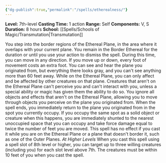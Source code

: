 ```yaml
---
{"dg-publish":true,"permalink":"/spells/etherealness/"}
---
```


**Level:** 7th-level
**Casting Time:** 1 action
**Range:** Self
**Components:** V, S
**Duration:** 8 hours
**School:** [[Spells/Schools of Magic/Transmutation\|Transmutation]]

You step into the border regions of the Ethereal Plane, in the area where it overlaps with your current plane. You remain in the Border Ethereal for the duration or until you use your action to dismiss the spell. During this time, you can move in any direction. If you move up or down, every foot of movement costs an extra foot. You can see and hear the plane you originated from, but everything there looks gray, and you can't see anything more than 60 feet away.
While on the Ethereal Plane, you can only affect and be affected by other creatures on that plane. Creatures that aren't on the Ethereal Plane can't perceive you and can't interact with you, unless a special ability or magic has given them the ability to do so.
You ignore all objects and effects that aren't on the Ethereal Plane, allowing you to move through objects you perceive on the plane you originated from.
When the spell ends, you immediately return to the plane you originated from in the spot you currently occupy. If you occupy the same spot as a solid object or creature when this happens, you are immediately shunted to the nearest unoccupied space that you can occupy and take force damage equal to twice the number of feet you are moved.
This spell has no effect if you cast it while you are on the Ethereal Plane or a plane that doesn't border it, such as one of the Outer Planes.
_At Higher Levels_
When you cast this spell using a spell slot of 8th level or higher, you can target up to three willing creatures (including you) for each slot level above 7th. The creatures must be within 10 feet of you when you cast the spell.